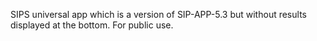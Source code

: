 SIPS universal app which is a version of SIP-APP-5.3 but without results displayed at the bottom. For public use.
